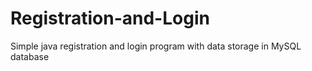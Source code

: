 # Registration-and-Login
Simple java registration and login program with data storage in MySQL database
